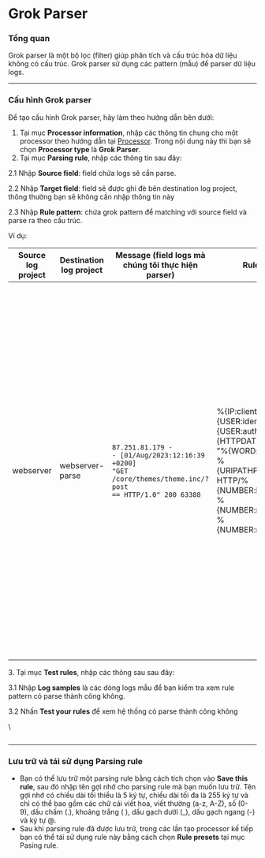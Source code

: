 # Grok Parser

### Tổng quan

Grok parser là một bộ lọc (filter) giúp phân tích và cấu trúc hóa dữ liệu không có cấu trúc. Grok parser sử dụng các pattern (mẫu) để parser dữ liệu logs.

***

### Cấu hình Grok parser

Để tạo cấu hình Grok parser, hãy làm theo hướng dẫn bên dưới:&#x20;

1. Tại mục **Processor information**, nhập các thông tin chung cho một processor theo hướng dẫn tại [Processor](../). Trong nội dung này thì bạn sẽ chọn **Processor type** là **Grok Parser**.
2. Tại mục **Parsing rule**, nhập các thông tin sau đây:

2.1 Nhập **Source field**: field chứa logs sẽ cần parse.

2.2 Nhập **Target field**: field sẽ được ghi đè bên destination log project, thông thường bạn sẽ không cần nhập thông tin này&#x20;

2.3 Nhập **Rule pattern**: chứa grok pattern để matching với source field và parse ra theo cấu trúc.&#x20;

Ví dụ:&#x20;

<table data-full-width="true"><thead><tr><th>Source log project</th><th>Destination log project</th><th>Message (field logs mà chúng tôi thực hiện parser)</th><th>Rule pattern</th><th>Kết quả parser</th></tr></thead><tbody><tr><td>webserver</td><td>webserver-parse</td><td><p></p><pre><code>87.251.81.179 - 
- [01/Aug/2023:12:16:39 +0200] 
"GET /core/themes/theme.inc/?post
== HTTP/1.0" 200 63388
</code></pre></td><td>%{IP:client_ip} %{USER:ident} %{USER:auth} \[%{HTTPDATE:timestamp}\] "%{WORD:http_method} %{URIPATHPARAM:request} HTTP/%{NUMBER:http_version}" %{NUMBER:response_code} %{NUMBER:response_size}</td><td>{<br>"request": "/core/themes/theme.inc/?post==",<br>"MONTH": "Aug",<br>"response_code": "200",<br>"IPV6": null,<br>"auth": "-",<br>"HOUR": "12",<br>"ident": "-",<br>"IPV4": "87.251.81.179",<br>"BASE10NUM": [<br>"1.0",<br>"200",<br>"63388"<br>],<br>"http_version": "1.0",<br>"TIME": "12:16:39",<br>"URIQUERY": "post==",<br>"INT": "+0200",<br>"response_size": "63388",<br>"http_method": "GET",<br>"YEAR": "2023",<br>"URIPATH": "/core/themes/theme.inc/",<br>"USERNAME": [<br>"-",<br>"-"<br>],<br>"client_ip": "87.251.81.179",<br>"MINUTE": "16",<br>"SECOND": "39",<br>"MONTHDAY": "01",<br>"timestamp": "01/Aug/2023:12:16:39 +0200"<br>}</td></tr></tbody></table>

3\. Tại mục **Test rules**, nhập các thông sau sau đây:

&#x20;3.1 Nhập **Log samples** là các dòng logs mẫu để bạn kiểm tra xem rule pattern có parse thành công không.

&#x20;3.2 Nhấn **Test your rules** để xem hệ thống có parse thành công không

\


<figure><img src="http://docs.vngcloud.vn/download/attachments/59802004/image2023-8-1_15-32-11.png?version=1&#x26;modificationDate=1690878733000&#x26;api=v2" alt=""><figcaption></figcaption></figure>

***

### Lưu trữ và tái sử dụng Parsing rule

* Bạn có thể lưu trữ một parsing rule bằng cách tích chọn vào **Save this rule**, sau đó nhập tên gợi nhớ cho parsing rule mà bạn muốn lưu trữ. Tên gợi nhớ có chiều dài tối thiểu là 5 ký tự, chiều dài tối đa là 255 ký tự và chỉ có thể bao gồm các chữ cái viết hoa, viết thường (a-z, A-Z), số (0-9), dấu chấm (.), khoảng trắng ( ), dấu gạch dưới (\_), dấu gạch ngang (-) và ký tự @.
* Sau khi parsing rule đã được lưu trữ, trong các lần tạo processor kế tiếp bạn có thể tái sử dụng rule này bằng cách chọn **Rule presets** tại mục Pasing rule.&#x20;
